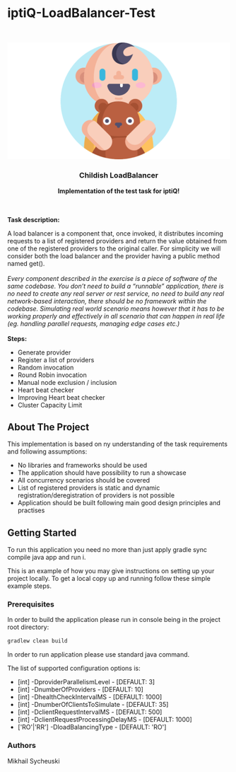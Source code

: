 # iptiQ-LoadBalancer-Test

<!-- PROJECT LOGO -->
<br />
<p align="center">
  <img src="docs/images/baby-image.png" alt="Logo">

  <h3 align="center">Childish LoadBalancer</h3>
  <p align="center">
    <b>Implementation of the test task for iptiQ!</b>
    <br />
    <br />
    <br />
  </p> 
</p>

<p><b>Task description:</b></p>
<p>
  A load balancer is a component that, once invoked, it distributes incoming requests to a list of registered providers and return the value obtained from one of the registered providers to the original caller. For simplicity we will consider both the load balancer and the provider having a public method named get().
  <br />
  <br />
  <i>Every component described in the exercise is a piece of software of the same codebase. You don’t need to build a “runnable” application, there is no need to create any real server or rest service, no need to build any real network-based interaction, there should be no framework within the codebase. Simulating real world scenario means however that it has to be working properly and effectively in all scenario that can happen in real life (eg. handling parallel requests, managing edge cases etc.)</i>
  <br />
  <br />
  <b>Steps:</b>
  <ul>
      <li>
          Generate provider
      </li>
      <li>
          Register a list of providers
      </li>
      <li>
          Random invocation
      </li>        
      <li>
          Round Robin invocation
      </li>
      <li>
          Manual node exclusion / inclusion
      </li>
      <li>
          Heart beat checker
      </li>
      <li>
          Improving Heart beat checker
      </li> 
      <li>
          Cluster Capacity Limit
      </li>               
  </ul>
</p>



<!-- ABOUT THE PROJECT -->
## About The Project

This implementation is based on ny understanding of the task requirements and following assumptions:
* No libraries and frameworks should be used
* The application should have possibility to run a showcase
* All concurrency scenarios should be covered
* List of registered providers is static and dynamic registration/deregistration of providers is not possible
* Application should be built following main good design principles and practises

<!-- GETTING STARTED -->
## Getting Started

To run this application you need no more than just apply gradle sync compile java app and run i.

This is an example of how you may give instructions on setting up your project locally.
To get a local copy up and running follow these simple example steps.

### Prerequisites

In order to build the application please run in console being in the project root directory:
```sh
gradlew clean build
```

In order to run application please use standard java command.

The list of supported configuration options is:
* [int] -DproviderParallelismLevel - [DEFAULT: 3]
* [int] -DnumberOfProviders - [DEFAULT: 10]
* [int] -DhealthCheckIntervalMS - [DEFAULT: 1000]
* [int] -DnumberOfClientsToSimulate - [DEFAULT: 35]
* [int] -DclientRequestIntervalMS - [DEFAULT: 500]
* [int] -DclientRequestProcessingDelayMS - [DEFAULT: 1000]
* ['RO'|'RR'] -DloadBalancingType - [DEFAULT: 'RO']

### Authors

Mikhail Sycheuski



